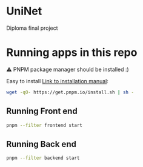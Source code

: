 # UniNet

Diploma final project

# Running apps in this repo

:warning: PNPM package manager should be installed :)

Easy to install [Link to installation manual](https://pnpm.io/installation):

```bash
wget -qO- https://get.pnpm.io/install.sh | sh -
```

## Running Front end

```bash
pnpm --filter frontend start
```

## Running Back end

```bash
pnpm --filter backend start
```
